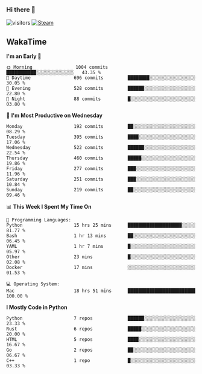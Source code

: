 ### Hi there 👋

![visitors](https://visitor-badge.glitch.me/badge?page_id=zhourunlai)
[![Steam](https://img.shields.io/badge/dynamic/json?url=https%3A%2F%2Fapi.swo.moe%2Fstats%2Fsteamgames%2F76561198285156854&query=count&color=0b1a37&label=Steam&labelColor=134375&logo=steam&suffix=+games&cacheSeconds=3600)](http://steamcommunity.com/profiles/76561198285156854)

## WakaTime
<!--START_SECTION:waka-->
**I'm an Early 🐤** 

```text
🌞 Morning                1004 commits        ███████████░░░░░░░░░░░░░░   43.35 % 
🌆 Daytime                696 commits         ████████░░░░░░░░░░░░░░░░░   30.05 % 
🌃 Evening                528 commits         ██████░░░░░░░░░░░░░░░░░░░   22.80 % 
🌙 Night                  88 commits          █░░░░░░░░░░░░░░░░░░░░░░░░   03.80 % 
```
📅 **I'm Most Productive on Wednesday** 

```text
Monday                   192 commits         ██░░░░░░░░░░░░░░░░░░░░░░░   08.29 % 
Tuesday                  395 commits         ████░░░░░░░░░░░░░░░░░░░░░   17.06 % 
Wednesday                522 commits         ██████░░░░░░░░░░░░░░░░░░░   22.54 % 
Thursday                 460 commits         █████░░░░░░░░░░░░░░░░░░░░   19.86 % 
Friday                   277 commits         ███░░░░░░░░░░░░░░░░░░░░░░   11.96 % 
Saturday                 251 commits         ███░░░░░░░░░░░░░░░░░░░░░░   10.84 % 
Sunday                   219 commits         ██░░░░░░░░░░░░░░░░░░░░░░░   09.46 % 
```


📊 **This Week I Spent My Time On** 

```text
💬 Programming Languages: 
Python                   15 hrs 25 mins      ████████████████████░░░░░   81.77 % 
Bash                     1 hr 13 mins        ██░░░░░░░░░░░░░░░░░░░░░░░   06.45 % 
YAML                     1 hr 7 mins         █░░░░░░░░░░░░░░░░░░░░░░░░   05.97 % 
Other                    23 mins             █░░░░░░░░░░░░░░░░░░░░░░░░   02.08 % 
Docker                   17 mins             ░░░░░░░░░░░░░░░░░░░░░░░░░   01.53 % 

💻 Operating System: 
Mac                      18 hrs 51 mins      █████████████████████████   100.00 % 
```

**I Mostly Code in Python** 

```text
Python                   7 repos             ██████░░░░░░░░░░░░░░░░░░░   23.33 % 
Rust                     6 repos             █████░░░░░░░░░░░░░░░░░░░░   20.00 % 
HTML                     5 repos             ████░░░░░░░░░░░░░░░░░░░░░   16.67 % 
Go                       2 repos             ██░░░░░░░░░░░░░░░░░░░░░░░   06.67 % 
C++                      1 repo              █░░░░░░░░░░░░░░░░░░░░░░░░   03.33 % 
```




<!--END_SECTION:waka-->
